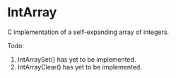 # IntArray
C implementation of a self-expanding array of integers.

Todo:
1. IntArraySet() has yet to be implemented.
2. IntArrayClear() has yet to be implemented.
